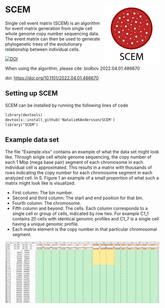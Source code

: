 # SCEM <img src="https://github.com/NatalieKAndersson/SCEM/blob/main/Figures/SCEM.JPG" align = "right" width="180"/>
Single cell event matrix (SCEM) is an algorithm for event matrix generation from single cell whole genome copy number sequencing data. The event matrix can then be used to generate phylogenetic trees of the evolutionary relationship between individual cells.

<a href="https://zenodo.org/badge/latestdoi/297145258"><img src="https://zenodo.org/badge/297145258.svg" alt="DOI"></a>

When using the algorithm, please cite: 
bioRxiv 2022.04.01.486670

doi: https://doi.org/10.1101/2022.04.01.486670

## Setting up SCEM

SCEM can be installed by running the following lines of code

```
library(devtools)
devtools::install_github('NatalieKAndersson/SCEM')
library("SCEM")
```


## Example data set
The file "Example.xlsx" contains an example of what the data set might look like. Through single cell whole genome sequencing, the copy number of each 1 Mbp (mega base pair) segment of each chromosome in each individual cell is approximated. This results in a matrix with thousands of rows indicating the copy number for each chromosome segment in each analyzed cell. In S. Figure 1 an example of a small proportion of what such a matrix might look like is visualized.

- First column: The bin number.
- Second and third column: The start and end position for that bin.
- Fourth column: The chromosome.
- Fifth column and beyond: The cells. Each column corresponds to a single cell or group of cells, indicated by row two. For example C1_1 contains 20 cells with identical genomic profiles and C1_7 is a single cell having a unique genomic profile.
- Each matrix element is the copy number in that particular chromosomal segment.

<img src="https://github.com/NatalieKAndersson/SCEM/blob/main/Figures/Exampledata.JPG" width="700"/>


